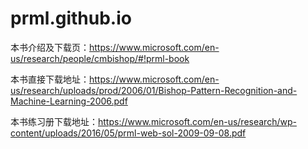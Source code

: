 # prml.github.io
本书介绍及下载页：https://www.microsoft.com/en-us/research/people/cmbishop/#!prml-book

本书直接下载地址：https://www.microsoft.com/en-us/research/uploads/prod/2006/01/Bishop-Pattern-Recognition-and-Machine-Learning-2006.pdf

本书练习册下载地址：https://www.microsoft.com/en-us/research/wp-content/uploads/2016/05/prml-web-sol-2009-09-08.pdf
